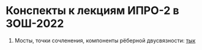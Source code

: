 # Конспекты к лекциям ИПРО-2 в ЗОШ-2022

1. Мосты, точки сочленения, компоненты рёберной двусвязности: [тык](./lecture01-bridges)
